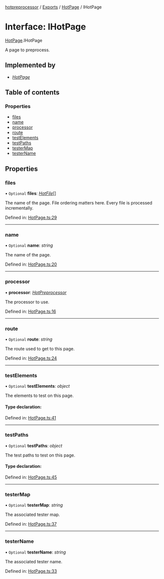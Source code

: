 [hotpreprocessor](../README.md) / [Exports](../modules.md) / [HotPage](../modules/hotpage.md) / IHotPage

# Interface: IHotPage

[HotPage](../modules/hotpage.md).IHotPage

A page to preprocess.

## Implemented by

* [*HotPage*](../classes/hotpage.hotpage-1.md)

## Table of contents

### Properties

- [files](hotpage.ihotpage.md#files)
- [name](hotpage.ihotpage.md#name)
- [processor](hotpage.ihotpage.md#processor)
- [route](hotpage.ihotpage.md#route)
- [testElements](hotpage.ihotpage.md#testelements)
- [testPaths](hotpage.ihotpage.md#testpaths)
- [testerMap](hotpage.ihotpage.md#testermap)
- [testerName](hotpage.ihotpage.md#testername)

## Properties

### files

• `Optional` **files**: [*HotFile*](../classes/hotfile.hotfile-1.md)[]

The name of the page. File ordering matters here.
Every file is processed incrementally.

Defined in: [HotPage.ts:29](https://github.com/OurFreeLight/HotPreprocessor/blob/75bbcd5/src/HotPage.ts#L29)

___

### name

• `Optional` **name**: *string*

The name of the page.

Defined in: [HotPage.ts:20](https://github.com/OurFreeLight/HotPreprocessor/blob/75bbcd5/src/HotPage.ts#L20)

___

### processor

• **processor**: [*HotPreprocessor*](../classes/hotpreprocessor.hotpreprocessor-1.md)

The processor to use.

Defined in: [HotPage.ts:16](https://github.com/OurFreeLight/HotPreprocessor/blob/75bbcd5/src/HotPage.ts#L16)

___

### route

• `Optional` **route**: *string*

The route used to get to this page.

Defined in: [HotPage.ts:24](https://github.com/OurFreeLight/HotPreprocessor/blob/75bbcd5/src/HotPage.ts#L24)

___

### testElements

• `Optional` **testElements**: *object*

The elements to test on this page.

#### Type declaration:

Defined in: [HotPage.ts:41](https://github.com/OurFreeLight/HotPreprocessor/blob/75bbcd5/src/HotPage.ts#L41)

___

### testPaths

• `Optional` **testPaths**: *object*

The test paths to test on this page.

#### Type declaration:

Defined in: [HotPage.ts:45](https://github.com/OurFreeLight/HotPreprocessor/blob/75bbcd5/src/HotPage.ts#L45)

___

### testerMap

• `Optional` **testerMap**: *string*

The associated tester map.

Defined in: [HotPage.ts:37](https://github.com/OurFreeLight/HotPreprocessor/blob/75bbcd5/src/HotPage.ts#L37)

___

### testerName

• `Optional` **testerName**: *string*

The associated tester name.

Defined in: [HotPage.ts:33](https://github.com/OurFreeLight/HotPreprocessor/blob/75bbcd5/src/HotPage.ts#L33)
